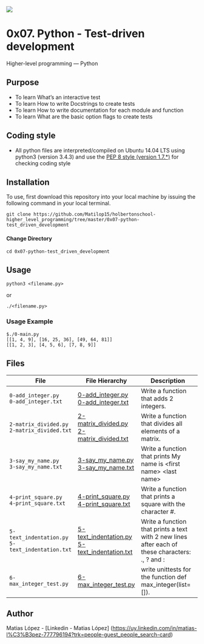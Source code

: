 <img src="https://blog.holbertonschool.com/wp-content/uploads/2020/04/unnamed-2.png">

# 0x07. Python - Test-driven development
Higher-level programming ― Python
## Purpose
- To learn What’s an interactive test
- To learn How to write Docstrings to create tests
- To learn How to write documentation for each module and function
- To learn What are the basic option flags to create tests

## Coding style
- All python files are interpreted/compiled on Ubuntu 14.04 LTS using python3 (version 3.4.3) and use the [PEP 8 style (version 1.7.*)](https://github.com/PyC\QA/pycodestyle) for checking coding style

## Installation
To use, first download  this repository into your local machine by issuing the following command in your local terminal. 
```
git clone https://github.com/Matilop15/holbertonschool-higher_level_programming/tree/master/0x07-python-test_driven_development 
```

#### Change Directory
```
cd 0x07-python-test_driven_development
```

## Usage
```
python3 <filename.py>
```
or
```
./<filename.py>
```


### Usage Example
```
$./0-main.py
[[1, 4, 9], [16, 25, 36], [49, 64, 81]]
[[1, 2, 3], [4, 5, 6], [7, 8, 9]]
```

## Files
|File| File Hierarchy  | Description
|---|----|-----
| `0-add_integer.py` <br /> `0-add_integer.txt`| [0-add_integer.py](0-add_integer.py) <br /> [0-add_integer.txt](tests/0-add_integer.txt) | Write a function that adds 2 integers.
| `2-matrix_divided.py` <br /> `2-matrix_divided.txt`| [2-matrix_divided.py](2-matrix_divided.py) <br /> [2-matrix_divided.txt](tests/2-matrix_divided.txt) |  Write a function that divides all elements of a matrix.
| `3-say_my_name.py`<br /> `3-say_my_name.txt` | [3-say_my_name.py](3-say_my_name.py) <br /> [3-say_my_name.txt](tests/3-say_my_name.txt) |  Write a function that prints My name is \<first name\> \<last name\>
| `4-print_square.py` <br /> `4-print_square.txt`| [4-print_square.py](4-print_square.py)<br /> [4-print_square.txt](tests/4-print_square.txt) | Write a function that prints a square with the character #.
| `5-text_indentation.py` <br /> `5-text_indentation.txt`| [5-text_indentation.py](5-text_indentation.py) <br /> [5-text_indentation.txt](tests/5-text_indentation.txt) |  Write a function that prints a text with 2 new lines after each of these characters: ., ? and :
| `6-max_integer_test.py` | [6-max_integer_test.py](tests/6-max_integer_test.py) | write unittests for the function def max_integer(list=[]).

## Author
Matias López - [Linkedin - Matias López] (https://uy.linkedin.com/in/matias-l%C3%B3pez-777796194?trk=people-guest_people_search-card)
